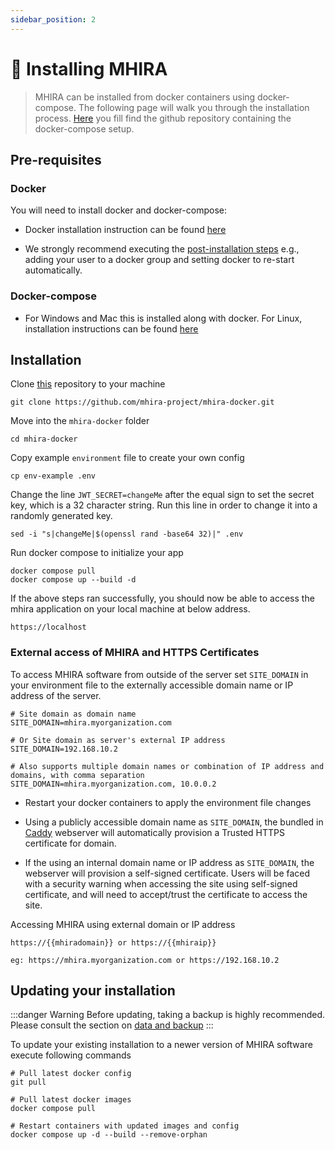 ```yaml
---
sidebar_position: 2
---
```



# 🐳 Installing MHIRA 

> MHIRA can be installed from docker containers using docker-compose. 
> The following page will walk you through the installation process.
> [Here](https://github.com/mhira-project/mhira-docker) you fill find the github repository containing the docker-compose setup. 

## Pre-requisites

### Docker

You will need to install docker and docker-compose:

* Docker installation instruction can be found [here](https://docs.docker.com/engine/install/)

* We strongly recommend executing the [post-installation steps](https://docs.docker.com/engine/install/linux-postinstall/) e.g., adding your user to a docker group and setting docker to re-start automatically. 

### Docker-compose

* For Windows and Mac this is installed along with docker. For Linux, installation instructions can be found [here](https://docs.docker.com/compose/install/)

## Installation

Clone [this](https://github.com/mhira-project/mhira-docker) repository to your machine

    git clone https://github.com/mhira-project/mhira-docker.git

Move into the `mhira-docker` folder

    cd mhira-docker

Copy example `environment` file to create your own config

    cp env-example .env

Change the line `JWT_SECRET=changeMe` after the equal sign to set the secret key, which is a 32 character string. Run this line in order to change it into a randomly generated key.

    sed -i "s|changeMe|$(openssl rand -base64 32)|" .env

Run docker compose to initialize your app

    docker compose pull
    docker compose up --build -d

If the above steps ran successfully, you should now be able to access the mhira application on your local machine at below address.

    https://localhost


### External access of MHIRA and HTTPS Certificates

To access MHIRA software from outside of the server set `SITE_DOMAIN` in your environment file to the externally accessible domain name or  IP address of the server.

    # Site domain as domain name
    SITE_DOMAIN=mhira.myorganization.com

    # Or Site domain as server's external IP address
    SITE_DOMAIN=192.168.10.2

    # Also supports multiple domain names or combination of IP address and domains, with comma separation
    SITE_DOMAIN=mhira.myorganization.com, 10.0.0.2

* Restart your docker containers to apply the environment file changes

* Using a publicly accessible domain name as `SITE_DOMAIN`, the bundled in [Caddy](https://caddyserver.com/) webserver will automatically provision a Trusted HTTPS certificate for domain.

* If the using an internal domain name or IP address as `SITE_DOMAIN`, the webserver will provision a self-signed certificate. Users will be faced with a security warning when accessing the site using self-signed certificate, and will need to accept/trust the certificate to access the site.

Accessing MHIRA using external domain or IP address

    https://{{mhiradomain}} or https://{{mhiraip}}

    eg: https://mhira.myorganization.com or https://192.168.10.2

## Updating your installation

:::danger Warning
Before updating, taking a backup is highly recommended. 
Please consult the section on [data and backup](data-and-backup)
:::    



To update your existing installation to a newer version of MHIRA software execute following commands

    # Pull latest docker config
    git pull 

    # Pull latest docker images
    docker compose pull  

    # Restart containers with updated images and config   
    docker compose up -d --build --remove-orphan